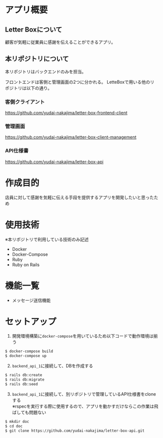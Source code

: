 # アプリ概要
## Letter Boxについて
顧客が気軽に従業員に感謝を伝えることができるアプリ。  

## 本リポジトリについて
本リポジトリはバックエンドのみを担当。  

フロントエンドは客側と管理画面の2つに分かれる。
LetteBoxで用いる他のリポジトリは以下の通り。  

### 客側クライアント
https://github.com/yudai-nakajima/letter-box-frontend-client
### 管理画面
https://github.com/yudai-nakajima/letter-box-client-management
### API仕様書
https://github.com/yudai-nakajima/letter-box-api

# 作成目的
店員に対して感謝を気軽に伝える手段を提供するアプリを開発したいと思ったため

# 使用技術
※本リポジトリで利用している技術のみ記述
- Docker
- Docker-Compose
- Ruby
- Ruby on Rails

# 機能一覧
- メッセージ送信機能

# セットアップ
1. 開発環境構築に`docker-compose`を用いているため以下コードで動作環境は揃う
```bash
$ docker-compose build
$ docker-compose up
```

2. `backend_api_1`に接続して、DBを作成する
```bash
$ rails db:create
$ rails db:migrate
$ rails db:seed
```
3. `backend_api_1`に接続して、別リポジトリで管理しているAPI仕様書をcloneする  
※rspecを実行する際に使用するので、アプリを動かすだけならこの作業は飛ばしても問題ない
```bash
$ mkdir doc 
$ cd doc
$ git clone https://github.com/yudai-nakajima/letter-box-api.git
```
